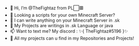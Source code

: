 - 👋 Hi, I’m @TheFightaz from PL⬜🟥
- 👀 Looking a scripts for your own Minecraft Server?
- 🌱 I can write anything on your Minecraft Server in .sk
- 🧬 My Projects are writings in .sk Language or java
- 📫 Want to text me? My discord : ✨{ TheFightaz#5196 }✨
- 🧨 All my projects can u find in my Repositories and Projects!
<!---
--->
